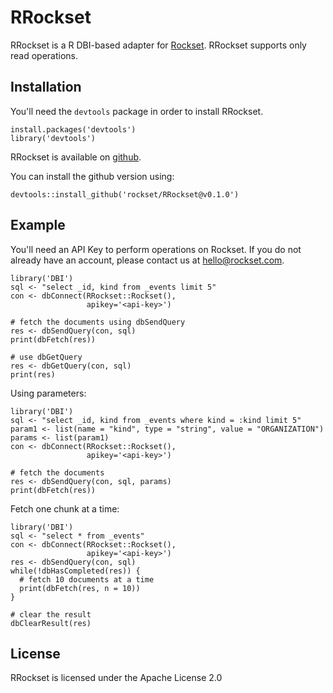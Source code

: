 # RRockset

RRockset is a R DBI-based adapter for [Rockset](https://rockset.com/). RRockset supports only read operations.

## Installation
You'll need the `devtools` package in order to install RRockset.
```
install.packages('devtools')
library('devtools')
```

RRockset is available on [github](https://github.com/rockset/RRockset).

You can install the github version using:
```
devtools::install_github('rockset/RRockset@v0.1.0')
```

## Example
You'll need an API Key to perform operations on Rockset. If you do not already have an account, please contact us at hello@rockset.com.


```
library('DBI')
sql <- "select _id, kind from _events limit 5"
con <- dbConnect(RRockset::Rockset(),
                 apikey='<api-key>')

# fetch the documents using dbSendQuery
res <- dbSendQuery(con, sql)
print(dbFetch(res))

# use dbGetQuery
res <- dbGetQuery(con, sql)
print(res)
```

Using parameters:
```
library('DBI')
sql <- "select _id, kind from _events where kind = :kind limit 5"
param1 <- list(name = "kind", type = "string", value = "ORGANIZATION")
params <- list(param1)
con <- dbConnect(RRockset::Rockset(),
                 apikey='<api-key>')

# fetch the documents
res <- dbSendQuery(con, sql, params)
print(dbFetch(res))
```

Fetch one chunk at a time:
```
library('DBI')
sql <- "select * from _events"
con <- dbConnect(RRockset::Rockset(), 
                 apikey='<api-key>')
res <- dbSendQuery(con, sql)
while(!dbHasCompleted(res)) {
  # fetch 10 documents at a time
  print(dbFetch(res, n = 10)) 
}

# clear the result
dbClearResult(res)
```

## License
RRockset is licensed under the Apache License 2.0

